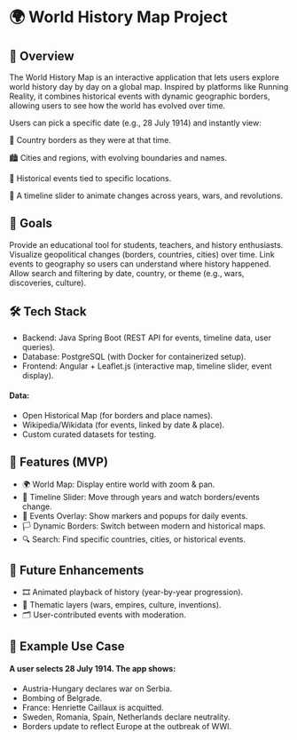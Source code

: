 # 🌍 World History Map Project
## 📖 Overview

The World History Map is an interactive application that lets users explore world history day by day on a global map. Inspired by platforms like Running Reality, it combines historical events with dynamic geographic borders, allowing users to see how the world has evolved over time.

Users can pick a specific date (e.g., 28 July 1914) and instantly view:

🏴 Country borders as they were at that time.

🏙️ Cities and regions, with evolving boundaries and names.

📌 Historical events tied to specific locations.

📅 A timeline slider to animate changes across years, wars, and revolutions.

## 🎯 Goals

Provide an educational tool for students, teachers, and history enthusiasts.
Visualize geopolitical changes (borders, countries, cities) over time.
Link events to geography so users can understand where history happened.
Allow search and filtering by date, country, or theme (e.g., wars, discoveries, culture).

## 🛠️ Tech Stack
- Backend: Java Spring Boot (REST API for events, timeline data, user queries).
- Database: PostgreSQL (with Docker for containerized setup).
- Frontend: Angular + Leaflet.js (interactive map, timeline slider, event display).

#### Data:
- Open Historical Map (for borders and place names).
- Wikipedia/Wikidata (for events, linked by date & place).
- Custom curated datasets for testing.

## 🚀 Features (MVP)
- 🌍 World Map: Display entire world with zoom & pan.
- 📅 Timeline Slider: Move through years and watch borders/events change.
- 📌 Events Overlay: Show markers and popups for daily events.
- 🏳️ Dynamic Borders: Switch between modern and historical maps.
- 🔍 Search: Find specific countries, cities, or historical events.

## 🔮 Future Enhancements

- 🎞️ Animated playback of history (year-by-year progression).
- 📖 Thematic layers (wars, empires, culture, inventions).
- 🗂️ User-contributed events with moderation.

## 📌 Example Use Case

#### A user selects 28 July 1914. The app shows:
- Austria-Hungary declares war on Serbia.
- Bombing of Belgrade.
- France: Henriette Caillaux is acquitted.
- Sweden, Romania, Spain, Netherlands declare neutrality.
- Borders update to reflect Europe at the outbreak of WWI.
